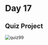 # Day 17

## Quiz Project

![quiz99](https://user-images.githubusercontent.com/115932275/196044176-a110e606-2872-47a7-96fa-9b0350ff1ecd.gif)
